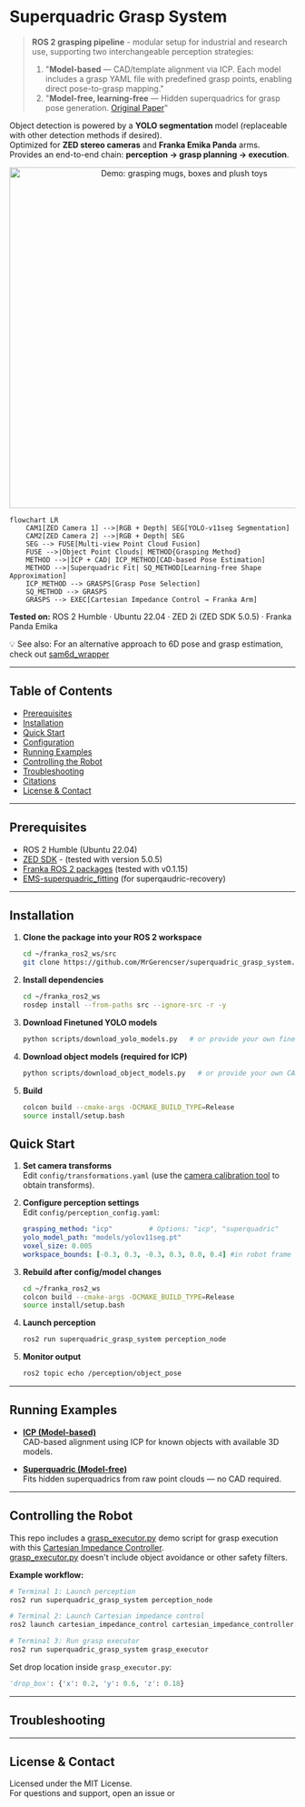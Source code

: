 # Superquadric Grasp System

> **ROS 2 grasping pipeline** - modular setup for industrial and research use, supporting two interchangeable perception strategies:  
> 1. "**Model-based** — CAD/template alignment via ICP. Each model includes a grasp YAML file with predefined grasp points, enabling direct pose-to-grasp mapping."
> 2. "**Model-free, learning-free** — Hidden superquadrics for grasp pose generation. [Original Paper](https://arxiv.org/abs/2305.06591)"

Object detection is powered by a **YOLO segmentation** model (replaceable with other detection methods if desired).  
Optimized for **ZED stereo cameras** and **Franka Emika Panda** arms.  
Provides an end-to-end chain: **perception → grasp planning → execution**.

<p align="center">
  <img src="resource/grasp_demo.gif" width="600" alt="Demo: grasping mugs, boxes and plush toys"/>
</p>

```mermaid
flowchart LR
    CAM1[ZED Camera 1] -->|RGB + Depth| SEG[YOLO-v11seg Segmentation]
    CAM2[ZED Camera 2] -->|RGB + Depth| SEG
    SEG --> FUSE[Multi-view Point Cloud Fusion]
    FUSE -->|Object Point Clouds| METHOD{Grasping Method}
    METHOD -->|ICP + CAD| ICP_METHOD[CAD-based Pose Estimation]
    METHOD -->|Superquadric Fit| SQ_METHOD[Learning-free Shape Approximation]
    ICP_METHOD --> GRASPS[Grasp Pose Selection]
    SQ_METHOD --> GRASPS
    GRASPS --> EXEC[Cartesian Impedance Control → Franka Arm]
```

**Tested on:** ROS 2 Humble · Ubuntu 22.04 · ZED 2i (ZED SDK 5.0.5) · Franka Panda Emika

💡 See also: For an alternative approach to 6D pose and grasp estimation, check out [sam6d_wrapper](https://github.com/MrGerencser/sam6d_wrapper)

---

## Table of Contents

- [Prerequisites](#prerequisites)
- [Installation](#installation)
- [Quick Start](#quick-start)
- [Configuration](#configuration)
- [Running Examples](#running-examples)
- [Controlling the Robot](#controlling-the-robot)
- [Troubleshooting](#troubleshooting)
- [Citations](#citations)
- [License & Contact](#license--contact)


---

## Prerequisites

- ROS 2 Humble (Ubuntu 22.04)  
- [ZED SDK](https://www.stereolabs.com/en-ch/developers/release) - (tested with version 5.0.5)
- [Franka ROS 2 packages](https://github.com/frankarobotics/franka_ros2) (tested with v0.1.15)
- [EMS-superquadric_fitting](https://github.com/bmlklwx/EMS-superquadric_fitting) (for superqaudric-recovery)

---

## Installation

1. **Clone the package into your ROS 2 workspace**
   ```bash
   cd ~/franka_ros2_ws/src
   git clone https://github.com/MrGerencser/superquadric_grasp_system.git
   ```

2. **Install dependencies**
   ```bash
   cd ~/franka_ros2_ws
   rosdep install --from-paths src --ignore-src -r -y
   ```

3. **Download Finetuned YOLO models**
   ```bash
   python scripts/download_yolo_models.py   # or provide your own finetuned YOLO model
   ```
   
4. **Download object models (required for ICP)**
   ```bash
   python scripts/download_object_models.py   # or provide your own CAD files
   ```
  
5. **Build**
   ```bash
   colcon build --cmake-args -DCMAKE_BUILD_TYPE=Release
   source install/setup.bash
   ```

## Quick Start

1. **Set camera transforms**  
   Edit `config/transformations.yaml` (use the [camera calibration tool](https://github.com/MrGerencser/camera_calibration) to obtain transforms).

2. **Configure perception settings**  
   Edit `config/perception_config.yaml`:
   ```yaml
   grasping_method: "icp"         # Options: "icp", "superquadric"
   yolo_model_path: "models/yolov11seg.pt"
   voxel_size: 0.005
   workspace_bounds: [-0.3, 0.3, -0.3, 0.3, 0.0, 0.4] #in robot frame
   ```

3. **Rebuild after config/model changes**
   ```bash
   cd ~/franka_ros2_ws
   colcon build --cmake-args -DCMAKE_BUILD_TYPE=Release
   source install/setup.bash
   ```

4. **Launch perception**
   ```bash
   ros2 run superquadric_grasp_system perception_node
   ```

5. **Monitor output**
   ```bash
   ros2 topic echo /perception/object_pose
   ```

---

## Running Examples

- [**ICP (Model-based)**](examples/icp.md)  
  CAD-based alignment using ICP for known objects with available 3D models.

- [**Superquadric (Model-free)**](examples/superquadric.md)  
  Fits hidden superquadrics from raw point clouds — no CAD required.

---

## Controlling the Robot

This repo includes a [grasp_executor.py](superquadric_grasp_system/grasp_executor.py) demo script for grasp execution with this [Cartesian Impedance Controller](https://github.com/MrGerencser/cartesian_impedance_control).       
[grasp_executor.py](superquadric_grasp_system/grasp_executor.py) doesn't include object avoidance or other safety filters.

**Example workflow:**
```bash
# Terminal 1: Launch perception
ros2 run superquadric_grasp_system perception_node

# Terminal 2: Launch Cartesian impedance control
ros2 launch cartesian_impedance_control cartesian_impedance_controller.launch.py

# Terminal 3: Run grasp executor
ros2 run superquadric_grasp_system grasp_executor
```

Set drop location inside `grasp_executor.py`:
```python
'drop_box': {'x': 0.2, 'y': 0.6, 'z': 0.18}
```

---

## Troubleshooting

---

## License & Contact

Licensed under the MIT License.  
For questions and support, open an issue or
